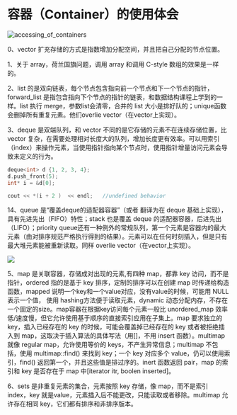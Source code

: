 # 容器（Container）的使用体会
![accessing_of_containers](accessing_elements_in_a_container.png)


0、vector 扩充存储的方式是指数增加分配空间，并且把自己分配的节点位置。

1、关于 array，荷兰国旗问题，调用 array 和调用 C-style 数组的效果是一样的。

2、list 的是双向链表，每个节点包含指向前一个节点和下一个节点的指针，forward_list 是指包含指向下个节点的指针的链表，和数据结构课程上学到的一样。list 执行 merge，参数list会清零，合并的 list 大小是排好队的；unique函数会删掉所有重复元素。他们overlie vector（在vector上实现）。

3、deque 是双端队列，和 vector 不同的是它存储的元素不在连续存储位置，比 vector 复杂，在需要处理相对长度大的队列，增加长度更有效率。可以用索引（index）来操作元素，当使用指针指向某个节点时，使用指针增量访问元素会导致未定义的行为。

```c++
deque<int> d {1, 2, 3, 4};
d.push_front(5);
int* i = &d[0];

cout << *(i + 2 )  << endl;   //undefined behavior
```

14、queue 是“覆盖deque的适配器容器”（或者 翻译为在 deque 基础上实现），具有先进先出（FIFO）特性；stack 也是覆盖 deque 的适配器容器，后进先出（LIFO）；priority queue还有一种例外的常规队列，第一个元素是容器内的最大元素（由对排序规范严格执行得到的结果）。元素可以在任何时刻插入，但是只有最大堆元素能被重新读取。同样 overlie vector（在vector上实现）。

![](./img/types_of_maps.png)

5、map 是关联容器，存储成对出现的元素,有四种 map，都靠 key 访问，而不是指针，ordered 指的是基于 key 排序，定制的排序可以在创建 map 时传递给构造函数，mapped 说明一个key和一个value对应，没有value的时候，可能用 NULL 表示一个值， 使用 hashing方法便于读取元素，dynamic 动态分配内存，不存在一个固定的size。map容器在根据key访问每个元素一般比 unordered_map 效率低/速度慢，但它允许使用基于顺序的直接索引应用在子集上。map 要求独立的 key，插入已经存在的 key 的时候，可能会覆盖掉已经存在的 key 或者被拒绝插入到 map，这取决于插入算法的具体写法（用[]，不用 insert 函数）。multimap 就像 regular map，允许使用等价的 keys，不产生异常信息；multimap 不包括[]()，使用 multimap::find() 来找到 key；一个 key 对应多个 value，仍可以使用索引，find() 返回第一个，并且这些值是排过序的。inert 函数返回 pair，map 的索引和 key 是否存在于 map 中[iterator itr, boolen inserted]。

6、sets 是非重复元素的集合，元素按照 key 存储，像 map，而不是索引 index，key 就是value，元素插入后不能更改，只能读取或者移除。multimap 允许存在相同 key，它们都有排序和非排序版本。

